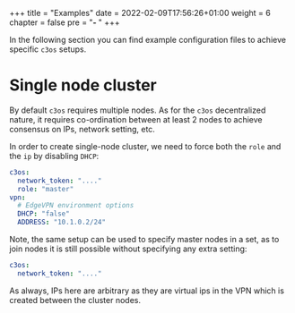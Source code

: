 +++
title = "Examples"
date = 2022-02-09T17:56:26+01:00
weight = 6
chapter = false
pre = "<b>- </b>"
+++

In the following section you can find example configuration files to achieve specific `c3os` setups.

# Single node cluster

By default `c3os` requires multiple nodes. As for the `c3os` decentralized nature, it requires co-ordination between at least 2 nodes to achieve consensus on IPs, network setting, etc.

In order to create single-node cluster, we need to force both the `role` and the `ip` by disabling `DHCP`:

```yaml
c3os:
  network_token: "...."
  role: "master"
vpn:
  # EdgeVPN environment options
  DHCP: "false"
  ADDRESS: "10.1.0.2/24"
```

Note, the same setup can be used to specify master nodes in a set, as to join nodes it is still possible without specifying any extra setting:

```yaml
c3os:
  network_token: "...."
```

As always, IPs here are arbitrary as they are virtual ips in the VPN which is created between the cluster nodes.